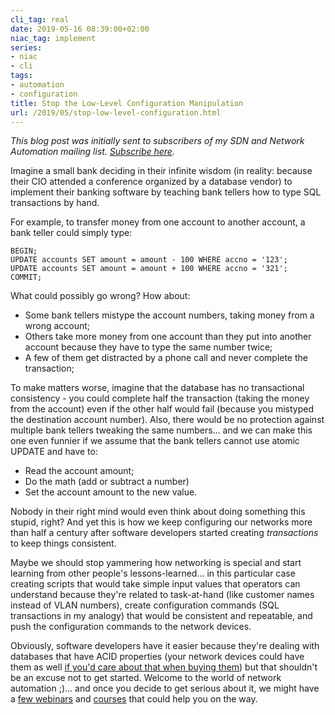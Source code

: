 ```yaml
---
cli_tag: real
date: 2019-05-16 08:39:00+02:00
niac_tag: implement
series:
- niac
- cli
tags:
- automation
- configuration
title: Stop the Low-Level Configuration Manipulation
url: /2019/05/stop-low-level-configuration.html
---
```

*This blog post was initially sent to subscribers of my SDN and Network Automation mailing list. *[*Subscribe here*](http://www.ipspace.net/Subscribe/Five_SDN_Tips)*.*

Imagine a small bank deciding in their infinite wisdom (in reality: because their CIO attended a conference organized by a database vendor) to implement their banking software by teaching bank tellers how to type SQL transactions by hand.

For example, to transfer money from one account to another account, a bank teller could simply type:
<!--more-->
```
BEGIN;
UPDATE accounts SET amount = amount - 100 WHERE accno = '123';
UPDATE accounts SET amount = amount + 100 WHERE accno = '321';
COMMIT;
```

What could possibly go wrong? How about:

-   Some bank tellers mistype the account numbers, taking money from a wrong account;
-   Others take more money from one account than they put into another account because they have to type the same number twice;
-   A few of them get distracted by a phone call and never complete the transaction;

To make matters worse, imagine that the database has no transactional consistency - you could complete half the transaction (taking the money from the account) even if the other half would fail (because you mistyped the destination account number). Also, there would be no protection against multiple bank tellers tweaking the same numbers... and we can make this one even funnier if we assume that the bank tellers cannot use atomic UPDATE and have to:

-   Read the account amount;
-   Do the math (add or subtract a number)
-   Set the account amount to the new value.

Nobody in their right mind would even think about doing something this stupid, right? And yet this is how we keep configuring our networks more than half a century after software developers started creating *transactions* to keep things consistent.

Maybe we should stop yammering how networking is special and start learning from other people's lessons-learned... in this particular case creating scripts that would take simple input values that operators can understand because they're related to task-at-hand (like customer names instead of VLAN numbers), create configuration commands (SQL transactions in my analogy) that would be consistent and repeatable, and push the configuration commands to the network devices.

Obviously, software developers have it easier because they're dealing with databases that have ACID properties (your network devices could have them as well [if you'd care about that when buying them](https://blog.ipspace.net/2016/10/network-automation-rfp-requirements.html)) but that shouldn't be an excuse not to get started. Welcome to the world of network automation ;)... and once you decide to get serious about it, we might have a [few webinars](https://www.ipspace.net/Roadmap/Network_Automation_webinars) and [courses](https://www.ipspace.net/Building_Network_Automation_Solutions) that could help you on the way.
